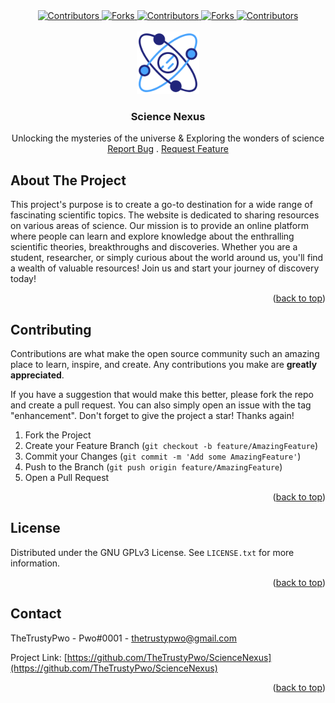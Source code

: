 <div align="center">
  <a href="https://github.com/TheTrustyPwo/ScienceNexus/graphs/contributors" target="_blank">
    <img src="https://img.shields.io/github/contributors/TheTrustyPwo/ScienceNexus.svg?style=for-the-badge" alt="Contributors">
  </a>
  <a href="https://github.com/TheTrustyPwo/ScienceNexus/network/members" target="_blank">
    <img src="https://img.shields.io/github/forks/TheTrustyPwo/ScienceNexus.svg?style=for-the-badge" alt="Forks">
  </a>
  <a href="https://github.com/TheTrustyPwo/ScienceNexus/stargazers" target="_blank">
    <img src="https://img.shields.io/github/stars/TheTrustyPwo/ScienceNexus.svg?style=for-the-badge" alt="Contributors">
  </a>
  <a href="https://github.com/TheTrustyPwo/ScienceNexus/issues" target="_blank">
    <img src="https://img.shields.io/github/issues/TheTrustyPwo/ScienceNexus.svg?style=for-the-badge" alt="Forks">
  </a>
  <a href="https://github.com/TheTrustyPwo/ScienceNexus/blob/master/LICENSE.txt" target="_blank">
    <img src="https://img.shields.io/github/license/TheTrustyPwo/ScienceNexus.svg?style=for-the-badge" alt="Contributors">
  </a>
</div>


<!-- PROJECT TITLE -->

<br>
<div align="center">

  <a href="https://github.com/TheTrustyPwo/ScienceNexus">
    <img src="src/assets/icon.png" alt="Logo" width="100" height="100">
  </a>

  <h3 align="center"><b>Science Nexus</b></h3>

  <p align="center">
    Unlocking the mysteries of the universe & Exploring the wonders of science 
    <br>
    <a href="https://github.com/TheTrustyPwo/ScienceNexus/issues">Report Bug</a>
    .
    <a href="https://github.com/TheTrustyPwo/ScienceNexus/issues">Request Feature</a>
  </p>
</div>



<!-- ABOUT THE PROJECT -->

## About The Project

This project's purpose is to create a go-to destination for a wide range of fascinating scientific topics. The website is dedicated to sharing resources on various areas of science. Our mission is to provide an online platform where people can learn and explore knowledge about the enthralling scientific theories, breakthroughs and discoveries. Whether you are a student, researcher, or simply curious about the world around us, you'll find a wealth of valuable resources! Join us and start your journey of discovery today!

<p align="right">(<a href="#top">back to top</a>)</p>


<!-- CONTRIBUTING -->

## Contributing

Contributions are what make the open source community such an amazing place to learn, inspire, and create. Any contributions you make are **greatly appreciated**.

If you have a suggestion that would make this better, please fork the repo and create a pull request. You can also simply open an issue with the tag "enhancement".
Don't forget to give the project a star! Thanks again!

1. Fork the Project
2. Create your Feature Branch (`git checkout -b feature/AmazingFeature`)
3. Commit your Changes (`git commit -m 'Add some AmazingFeature'`)
4. Push to the Branch (`git push origin feature/AmazingFeature`)
5. Open a Pull Request

<p align="right">(<a href="#readme-top">back to top</a>)</p>


<!-- LICENSE -->

## License

Distributed under the GNU GPLv3 License. See `LICENSE.txt` for more information.

<p align="right">(<a href="#top">back to top</a>)</p>


<!-- CONTACT -->

## Contact

TheTrustyPwo - Pwo#0001 - thetrustypwo@gmail.com

Project Link: [https://github.com/TheTrustyPwo/ScienceNexus](https://github.com/TheTrustyPwo/ScienceNexus)

<p align="right">(<a href="#top">back to top</a>)</p>